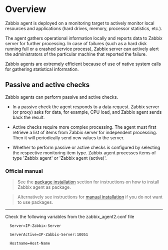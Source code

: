# Overview
Zabbix agent is deployed on a monitoring target to actively monitor local resources and applications (hard drives, memory, processor statistics, etc.).

The agent gathers operational information locally and reports data to Zabbix server for further processing. In case of failures (such as a hard disk running full or a crashed service process), Zabbix server can actively alert the administrators of the particular machine that reported the failure.

Zabbix agents are extremely efficient because of use of native system calls for gathering statistical information.

## Passive and active checks
Zabbix agents can perform passive and active checks.

 - In a passive check the agent responds to a data request. Zabbix server (or proxy) asks for data, for example, CPU load, and Zabbix agent sends back the result.

 - Active checks require more complex processing. The agent must first retrieve a list of items from Zabbix server for independent processing. Then it will periodically send new values to the server.

 - Whether to perform passive or active checks is configured by selecting the respective monitoring item type. Zabbix agent processes items of type 'Zabbix agent' or 'Zabbix agent (active)'.

### Official manual

>See the [package installation](https://www.zabbix.com/documentation/current/en/manual/installation/install_from_packages) section for instructions on how to install Zabbix agent as package.

>Alternatively see instructions for [manual installation](https://www.zabbix.com/documentation/current/en/manual/installation/install#installing-zabbix-daemons) if you do not want to use packages.

---

Check the following variables from the zabbix_agent2.conf file

```ỳml
  Server=IP-Zabbix-Server

  ServerActive=IP-Zabbix-Server:10051

  Hostname=Host-Name
```
